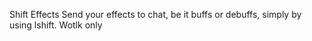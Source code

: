 Shift Effects
Send your effects to chat, be it buffs or debuffs, simply by using lshift. Wotlk only
